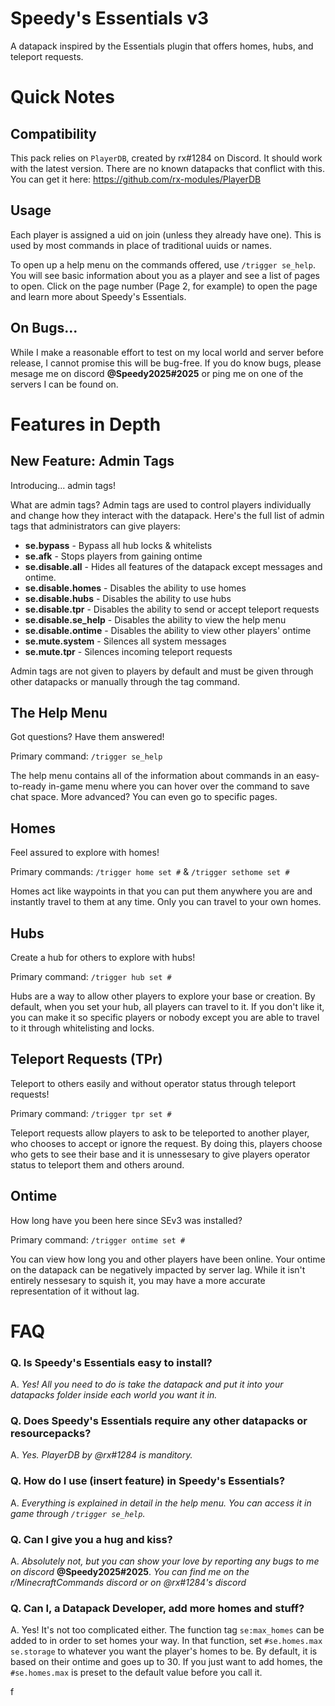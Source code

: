 # Speedy's Essentials v3
A datapack inspired by the Essentials plugin that offers homes, hubs, and teleport requests.


# Quick Notes

## Compatibility
This pack relies on `PlayerDB`, created by rx#1284 on Discord. It should work with the latest version. There are no known datapacks that conflict with this.
You can get it here: https://github.com/rx-modules/PlayerDB

## Usage
Each player is assigned a uid on join (unless they already have one). This is used by most commands in place of traditional uuids or names.

To open up a help menu on the commands offered, use `/trigger se_help`. You will see basic information about you as a player and see a list of pages to open. Click on the page number (Page 2, for example) to open the page and learn more about Speedy's Essentials. 

## On Bugs...
While I make a reasonable effort to test on my local world and server before release, I cannot promise this will be bug-free. If you do know bugs, please mesage me on discord **@Speedy2025#2025** or ping me on one of the servers I can be found on.

# Features in Depth

## New Feature: Admin Tags
Introducing... admin tags!

What are admin tags? Admin tags are used to control players individually and change how they interact with the datapack. Here's the full list of admin tags that administrators can give players:
* **se.bypass** - Bypass all hub locks & whitelists
* **se.afk** - Stops players from gaining ontime
* **se.disable.all** - Hides all features of the datapack except messages and ontime.
* **se.disable.homes** - Disables the ability to use homes
* **se.disable.hubs** - Disables the ability to use hubs
* **se.disable.tpr** - Disables the ability to send or accept teleport requests
* **se.disable.se_help** - Disables the ability to view the help menu
* **se.disable.ontime** - Disables the ability to view other players' ontime
* **se.mute.system** - Silences all system messages
* **se.mute.tpr** - Silences incoming teleport requests

Admin tags are not given to players by default and must be given through other datapacks or manually through the tag command.

## The Help Menu
Got questions? Have them answered!

Primary command: `/trigger se_help`

The help menu contains all of the information about commands in an easy-to-ready in-game menu where you can hover over the command to save chat space. More advanced? You can even go to specific pages.

## Homes
Feel assured to explore with homes!

Primary commands: `/trigger home set #` & `/trigger sethome set #`

Homes act like waypoints in that you can put them anywhere you are and instantly travel to them at any time. Only you can travel to your own homes.

## Hubs
Create a hub for others to explore with hubs!

Primary command: `/trigger hub set #`

Hubs are a way to allow other players to explore your base or creation. By default, when you set your hub, all players can travel to it. If you don't like it, you can make it so specific players or nobody except you are able to travel to it through whitelisting and locks.

## Teleport Requests (TPr)
Teleport to others easily and without operator status through teleport requests!

Primary command: `/trigger tpr set #`

Teleport requests allow players to ask to be teleported to another player, who chooses to accept or ignore the request. By doing this, players choose who gets to see their base and it is unnessesary to give players operator status to teleport them and others around.


## Ontime
How long have you been here since SEv3 was installed?

Primary command: `/trigger ontime set #`

You can view how long you and other players have been online. Your ontime on the datapack can be negatively impacted by server lag. While it isn't entirely nessesary to squish it, you may have a more accurate representation of it without lag.

# FAQ
### Q. Is Speedy's Essentials easy to install?

A. *Yes! All you need to do is take the datapack and put it into your datapacks folder inside each world you want it in.*

### Q. Does Speedy's Essentials require any other datapacks or resourcepacks?

A. *Yes. PlayerDB by @rx#1284 is manditory.*

### Q. How do I use (insert feature) in Speedy's Essentials?

A. *Everything is explained in detail in the help menu.  You can access it in game through `/trigger se_help`.*

### Q. Can I give you a hug and kiss?

A. *Absolutely not, but you can show your love by reporting any bugs to me on discord* **@Speedy2025#2025**. *You can find me on the r/MinecraftCommands discord or on @rx#1284's discord*

### Q. Can I, a Datapack Developer, add more homes and stuff?

A. Yes! It's not too complicated either. The function tag `se:max_homes` can be added to in order to set homes your way. In that function, set `#se.homes.max se.storage` to whatever you want the player's homes to be. By default, it is based on their ontime and goes up to 30. If you just want to add homes, the `#se.homes.max` is preset to the default value before you call it.

f
